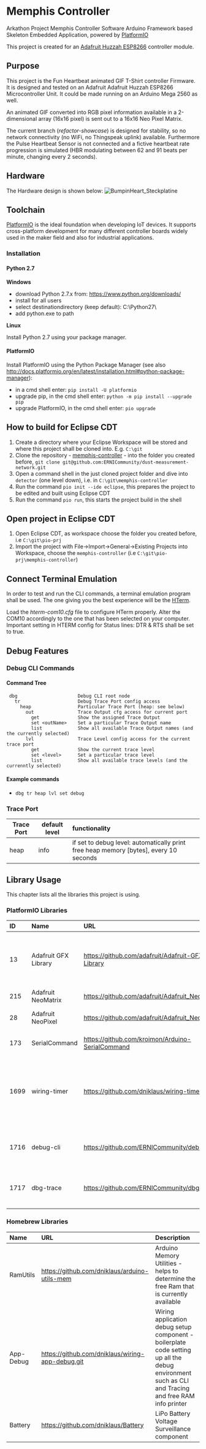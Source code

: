 # Memphis Controller
Arkathon Project Memphis Controller Software
Arduino Framework based Skeleton Embedded Application, powered by [PlatformIO](http://platformio.org "Cross-platform build system")

This project is created for an [Adafruit Huzzah ESP8266](https://learn.adafruit.com/adafruit-huzzah-esp8266-breakout) controller module.

## Purpose
This project is the Fun Heartbeat animated GIF T-Shirt controller Firmware.
It is designed and tested on an Adafruit Adafruit Huzzah ESP8266 Microcontroller Unit. It could be made running on an Arduino Mega 2560 as well.

An animated GIF converted into RGB pixel information available in a 2-dimensional array (16x16 pixel) is sent out to a 16x16 Neo Pixel Matrix. 

The current branch (*refactor-showcase*) is designed for stability, so no network connectivity (no WiFi, no Thingspeak uplink) available. Furthermore the Pulse Heartbeat Sensor is not connected and a fictive heartbeat rate progression is simulated (HBR modulating between 62 and 91 beats per minute, changing every 2 seconds).

## Hardware
The Hardware design is shown below:
![BumpinHeart_Steckplatine](doc/design/hw/BumpinHeart_Steckplatine.png)


## Toolchain
[PlatformIO](http://platformio.org "Cross-platform build system") is the ideal foundation when developing IoT devices. It supports cross-platform development for many different controller boards widely used in the maker field and also for industrial applications.

### Installation
#### Python 2.7

**Windows**

* download Python 2.7.x from: https://www.python.org/downloads/
* install for all users
* select destinationdirectory (keep default): C:\Python27\
* add python.exe to path

**Linux**

Install Python 2.7 using your package manager.

#### PlatformIO
Install PlatformIO using the Python Package Manager
(see also http://docs.platformio.org/en/latest/installation.html#python-package-manager):

* in a cmd shell enter: `pip install -U platformio`
* upgrade pip, in the cmd shell enter: `python -m pip install --upgrade pip`
* upgrade PlatformIO, in the cmd shell enter: `pio upgrade`


## How to build for Eclipse CDT
  1. Create a directory where your Eclipse Workspace will be stored and where this project shall be cloned into. E.g. `C:\git`
  2. Clone the repository - [memphis-controller](https://github.com/ERNICommunity/memphis-controller) - into the folder you created before, `git clone git@github.com:ERNICommunity/dust-measurement-network.git`
  3. Open a command shell in the just cloned project folder and dive into `detector` (one level down), i.e. in `C:\git\memphis-controller`
  4. Run the command `pio init --ide eclipse`, this prepares the project to be edited and built using Eclipse CDT
  5. Run the command `pio run`, this starts the project build in the shell

## Open project in Eclipse CDT
  1. Open Eclipse CDT, as workspace choose the folder you created before, i.e `C:\git\pio-prj`
  2. Import the project with File->Import->General->Existing Projects into Workspace, choose the `memphis-controller` (i.e `C:\git\pio-prj\memphis-controller`)

## Connect Terminal Emulation
In order to test and run the CLI commands, a terminal emulation program shall be used. The one giving you the best experience will be the [HTerm](http://www.der-hammer.info/terminal/). 

Load the _hterm-com10.cfg_ file to configure HTerm properly. Alter the COM10 accordingly to the one that has been selected on your computer.
Important setting in HTERM config for Status lines: DTR & RTS shall be set to true.

## Debug Features
### Debug CLI Commands
#### Command Tree
     dbg                      Debug CLI root node
       tr                     Debug Trace Port config access
         heap                 Particular Trace Port (heap: see below)
           out                Trace Output cfg access for current port
             get              Show the assigned Trace Output
             set <outName>    Set a particular Trace Output name
             list             Show all available Trace Output names (and the currently selected)
           lvl                Trace Level config access for the current trace port
             get              Show the current trace level
             set <level>      Set a particular trace level
             list             Show all available trace levels (and the currenntly selected)

#### Example commands
* `dbg tr heap lvl set debug`


### Trace Port

|Trace Port|default level|functionality|
|----------|-------------|:------------|
|heap|info|if set to debug level: automatically print free heap memory [bytes], every 10 seconds|

## Library Usage
This chapter lists all the libraries this project is using.

### PlatformIO Libraries

|ID|Name|URL|Description|
|:---|:------------|:----------------|:-----------------------|
|13|Adafruit GFX Library|https://github.com/adafruit/Adafruit-GFX-Library|Adafruit GFX graphics core library, this is the 'core' class that all our other graphics libraries derive from: [https://learn.adafruit.com/adafruit-gfx-graphics-library](https://learn.adafruit.com/adafruit-gfx-graphics-library)|
|215|Adafruit NeoMatrix|https://github.com/adafruit/Adafruit_NeoMatrix|Adafruit_GFX-compatible library for NeoPixel grids|
|28|Adafruit NeoPixel|https://github.com/adafruit/Adafruit_NeoPixel|Arduino library for controlling single-wire LED pixels (NeoPixel, WS2812, etc.)|
| 173|SerialCommand|https://github.com/kroimon/Arduino-SerialCommand|A Wiring/Arduino library to tokenize and parse commands received over a serial port.|
|1699|wiring-timer |https://github.com/dniklaus/wiring-timer|Universal recurring or non-recurring Timer. <br />Configurable timer to schedule events without having to use Arduino delay() function; helps to improve your application's architecture by encapsulating the timers into your components and thus make them active.|
|1716|debug-cli|https://github.com/ERNICommunity/debug-cli|Debug CLI for Embedded Applications - Command Line  Interface for debugging and testing based on object oriented tree structure.|
|1717|dbg-trace|https://github.com/ERNICommunity/dbg-trace|Debug Trace component for Embedded Applications - Debug and Trace Log message system based on trace ports with adjustable levels.|



### Homebrew Libraries

|Name|URL|Description|
|:------|:---------------------|:-------------------------------|
|RamUtils|https://github.com/dniklaus/arduino-utils-mem|Arduino Memory Utilities - helps to determine the free Ram that is currently available|
|App-Debug  |https://github.com/dniklaus/wiring-app-debug.git|Wiring application debug setup component - boilerplate code setting up all the debug environment such as CLI and Tracing and free RAM info printer                                                                                         |
|Battery |https://github.com/dniklaus/Battery|LiPo Battery Voltage Surveillance component |

